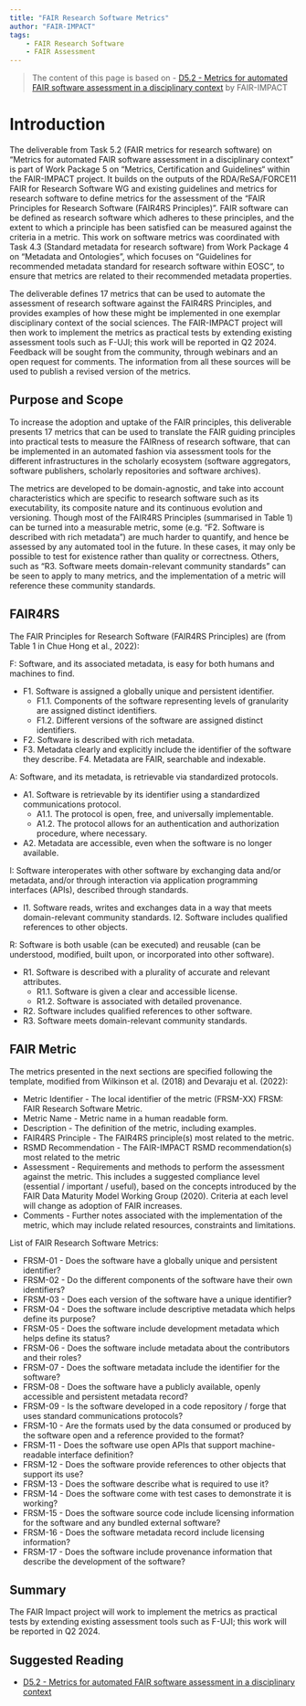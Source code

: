 ```yaml
---
title: "FAIR Research Software Metrics"
author: "FAIR-IMPACT"
tags: 
    - FAIR Research Software
    - FAIR Assessment
---
```


> The content of this page is based on - [D5.2 - Metrics for automated FAIR software assessment in a disciplinary context](https://zenodo.org/records/10047401) by FAIR-IMPACT

# Introduction

The deliverable from Task 5.2 (FAIR metrics for research software) on “Metrics for automated FAIR software assessment in a disciplinary context” is part of Work Package 5 on “Metrics, Certification and Guidelines“ within the FAIR-IMPACT project. It builds on the outputs of the RDA/ReSA/FORCE11 FAIR for Research Software WG and existing guidelines and metrics for research software to define metrics for the assessment of the “FAIR Principles for Research Software (FAIR4RS Principles)”. FAIR software can be defined as research software which adheres to these principles, and the extent to which a principle has been satisfied can be measured against the criteria in a metric. This work on software metrics was coordinated with Task 4.3 (Standard metadata for research software) from Work Package 4 on “Metadata and Ontologies”, which focuses on “Guidelines for recommended metadata standard for research software within EOSC“, to ensure that metrics are related to their recommended metadata properties.

The deliverable defines 17 metrics that can be used to automate the assessment of research software against the FAIR4RS Principles, and provides examples of how these might be implemented in one exemplar disciplinary context of the social sciences. The FAIR-IMPACT project will then work to implement the metrics as practical tests by extending existing assessment tools such as F-UJI; this work will be reported in Q2 2024. Feedback will be sought from the community, through webinars and an open request for comments. The information from all these sources will be used to publish a revised version of the metrics.

## Purpose and Scope

To increase the adoption and uptake of the FAIR principles, this deliverable presents 17 metrics that can be used to translate the FAIR guiding principles into practical tests to measure the FAIRness of research software, that can be implemented in an automated fashion via assessment tools for the different infrastructures in the scholarly ecosystem (software aggregators, software publishers, scholarly repositories and software archives).

The metrics are developed to be domain-agnostic, and take into account characteristics which are specific to research software such as its executability, its composite nature and its continuous evolution and versioning. Though most of the FAIR4RS Principles (summarised in Table 1) can be turned into a measurable metric, some (e.g. “F2. Software is described with rich metadata”) are much harder to quantify, and hence be assessed by any automated tool in the future. In these cases, it may only be possible to test for existence rather than quality or correctness. Others, such as “R3. Software meets domain-relevant community standards” can be seen to apply to many metrics, and the implementation of a metric will reference these community standards.

## FAIR4RS

The FAIR Principles for Research Software (FAIR4RS Principles) are (from Table 1 in Chue Hong et al., 2022):

F: Software, and its associated metadata, is easy for both humans and machines to find.

- F1. Software is assigned a globally unique and persistent identifier.
    - F1.1. Components of the software representing levels of granularity are assigned distinct identifiers.
    - F1.2. Different versions of the software are assigned distinct identifiers.
- F2. Software is described with rich metadata.
- F3. Metadata clearly and explicitly include the identifier of the software they describe. F4. Metadata are FAIR, searchable and indexable.

A: Software, and its metadata, is retrievable via standardized protocols.

- A1. Software is retrievable by its identifier using a standardized communications protocol.
    - A1.1. The protocol is open, free, and universally implementable.
    - A1.2. The protocol allows for an authentication and authorization procedure, where necessary.
- A2. Metadata are accessible, even when the software is no longer available.

I: Software interoperates with other software by exchanging data and/or metadata, and/or through interaction via application programming interfaces (APIs), described through standards.

- I1. Software reads, writes and exchanges data in a way that meets domain-relevant community standards. I2. Software includes qualified references to other objects.

R: Software is both usable (can be executed) and reusable (can be understood, modified, built upon, or incorporated into other software).

- R1. Software is described with a plurality of accurate and relevant attributes.
    - R1.1. Software is given a clear and accessible license.
    - R1.2. Software is associated with detailed provenance.
- R2. Software includes qualified references to other software. 
- R3. Software meets domain-relevant community standards.

## FAIR Metric

The metrics presented in the next sections are specified following the template, modified from Wilkinson et al. (2018) and Devaraju et al. (2022):

- Metric Identifier - The local identifier of the metric (FRSM-XX) FRSM: FAIR Research Software Metric.
- Metric Name - Metric name in a human readable form.
- Description - The definition of the metric, including examples.
- FAIR4RS Principle - The FAIR4RS principle(s) most related to the metric.
- RSMD Recommendation - The FAIR-IMPACT RSMD recommendation(s) most related to the metric
- Assessment - Requirements and methods to perform the assessment against the metric. This includes a suggested compliance level (essential / important / useful), based on the concepts introduced by the FAIR Data Maturity Model Working Group (2020). Criteria at each level will change as adoption of FAIR increases.
- Comments - Further notes associated with the implementation of the metric, which may include related resources, constraints and limitations.

List of FAIR Research Software Metrics:

- FRSM-01 - Does the software have a globally unique and persistent identifier?
- FRSM-02 - Do the different components of the software have their own identifiers?
- FRSM-03 - Does each version of the software have a unique identifier?
- FRSM-04 - Does the software include descriptive metadata which helps define its purpose?
- FRSM-05 - Does the software include development metadata which helps define its status?
- FRSM-06 - Does the software include metadata about the contributors and their roles?
- FRSM-07 - Does the software metadata include the identifier for the software?
- FRSM-08 - Does the software have a publicly available, openly accessible and persistent metadata record?
- FRSM-09 - Is the software developed in a code repository / forge that uses standard communications protocols?
- FRSM-10 - Are the formats used by the data consumed or produced by the software open and a reference provided to the format?
- FRSM-11 - Does the software use open APIs that support machine-readable interface definition?
- FRSM-12 - Does the software provide references to other objects that support its use?
- FRSM-13 - Does the software describe what is required to use it?
- FRSM-14 - Does the software come with test cases to demonstrate it is working?
- FRSM-15 - Does the software source code include licensing information for the software and any bundled external software?
- FRSM-16 - Does the software metadata record include licensing information?
- FRSM-17 - Does the software include provenance information that describe the development of the software?

## Summary

The FAIR Impact project will work to implement the metrics as practical tests by extending existing assessment tools such as F-UJI; this work will be reported in Q2 2024.

## Suggested Reading

- [D5.2 - Metrics for automated FAIR software assessment in a disciplinary context](https://zenodo.org/records/10047401)

